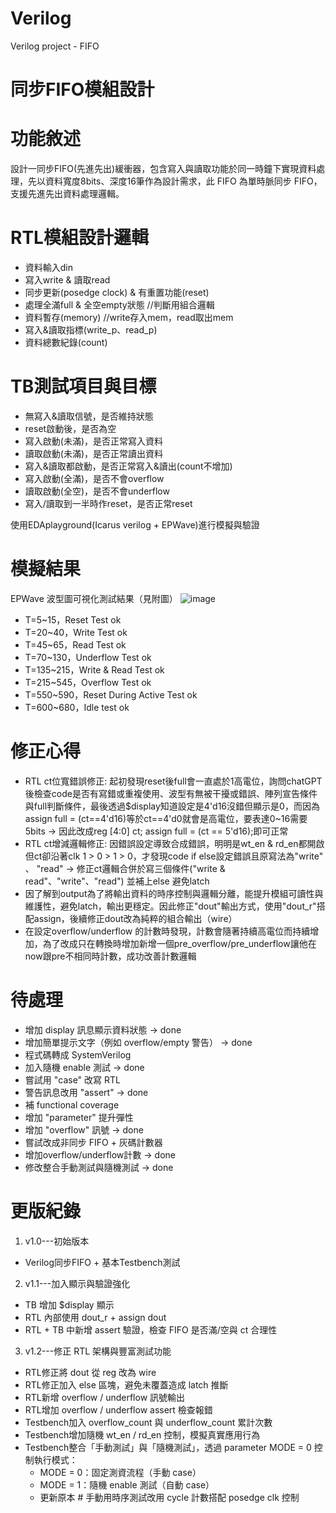 # Verilog
Verilog project - FIFO

# 同步FIFO模組設計

# 功能敘述
設計一同步FIFO(先進先出)緩衝器，包含寫入與讀取功能於同一時鐘下實現資料處理，先以資料寬度8bits、深度16筆作為設計需求，此 FIFO 為單時脈同步 FIFO，支援先進先出資料處理邏輯。

# RTL模組設計邏輯
- 資料輸入din
- 寫入write & 讀取read
- 同步更新(posedge clock) & 有重置功能(reset)
- 處理全滿full & 全空empty狀態   //判斷用組合邏輯
- 資料暫存(memory)               //write存入mem，read取出mem
- 寫入&讀取指標(write_p、read_p)
- 資料總數紀錄(count)



# TB測試項目與目標
- 無寫入&讀取信號，是否維持狀態
- reset啟動後，是否為空
- 寫入啟動(未滿)，是否正常寫入資料
- 讀取啟動(未滿)，是否正常讀出資料
- 寫入&讀取都啟動，是否正常寫入&讀出(count不增加)
- 寫入啟動(全滿)，是否不會overflow
- 讀取啟動(全空)，是否不會underflow
- 寫入/讀取到一半時作reset，是否正常reset

使用EDAplayground(Icarus verilog + EPWave)進行模擬與驗證


# 模擬結果
EPWave 波型圖可視化測試結果（見附圖）
![image](https://github.com/user-attachments/assets/ec74eb81-fcb1-403a-b54e-cacf4c5da32f)
- T=5~15，Reset Test ok
- T=20~40，Write Test ok
- T=45~65，Read Test ok
- T=70~130，Underflow Test ok
- T=135~215，Write & Read Test ok
- T=215~545，Overflow Test ok
- T=550~590，Reset During Active Test ok
- T=600~680，Idle test ok

# 修正心得
- RTL ct位寬錯誤修正: 起初發現reset後full會一直處於1高電位，詢問chatGPT後檢查code是否有寫錯或重複使用、波型有無被干擾或錯誤、陣列宣告條件與full判斷條件，最後透過$display知道設定是4'd16沒錯但顯示是0，而因為assign full = (ct==4'd16)等於ct==4'd0就會是高電位，要表達0~16需要5bits -> 因此改成reg [4:0] ct;  assign full = (ct == 5'd16);即可正常
- RTL ct增減邏輯修正: 因錯誤設定導致合成錯誤，明明是wt_en & rd_en都開啟但ct卻沿著clk 1 > 0 > 1 > 0，才發現code if else設定錯誤且原寫法為"write" 、 "read" -> 修正ct邏輯合併於寫三個條件("write & read"、"write"、"read") 並補上else 避免latch
- 因了解到output為了將輸出資料的時序控制與邏輯分離，能提升模組可讀性與維護性，避免latch，輸出更穩定。因此修正"dout"輸出方式，使用"dout_r"搭配assign，後續修正dout改為純粹的組合輸出（wire）
- 在設定overflow/underflow 的計數時發現，計數會隨著持續高電位而持續增加，為了改成只在轉換時增加新增一個pre_overflow/pre_underflow讓他在now跟pre不相同時計數，成功改善計數邏輯

# 待處理
- 增加 display 訊息顯示資料狀態 -> done
- 增加簡單提示文字（例如 overflow/empty 警告） -> done
- 程式碼轉成 SystemVerilog
- 加入隨機 enable 測試 -> done
- 嘗試用 "case" 改寫 RTL
- 警告訊息改用 "assert" -> done
- 補 functional coverage
- 增加 "parameter" 提升彈性
- 增加 "overflow" 訊號 -> done
- 嘗試改成非同步 FIFO + 灰碼計數器
- 增加overflow/underflow計數 -> done
- 修改整合手動測試與隨機測試 -> done


# 更版紀錄
1. v1.0---初始版本 
- Verilog同步FIFO + 基本Testbench測試
2. v1.1---加入顯示與驗證強化
- TB 增加 $display 顯示
- RTL 內部使用 dout_r + assign dout
- RTL + TB 中新增 assert 驗證，檢查 FIFO 是否滿/空與 ct 合理性
3. v1.2---修正 RTL 架構與豐富測試功能
- RTL修正將 dout 從 reg 改為 wire
- RTL修正加入 else 區塊，避免未覆蓋造成 latch 推斷
- RTL新增 overflow / underflow 訊號輸出
- RTL增加 overflow / underflow assert 檢查報錯
- Testbench加入 overflow_count 與 underflow_count 累計次數
- Testbench增加隨機 wt_en / rd_en 控制，模擬真實應用行為
- Testbench整合「手動測試」與「隨機測試」，透過 parameter MODE = 0 控制執行模式：
   - MODE = 0：固定測資流程（手動 case）
   - MODE = 1：隨機 enable 測試（自動 case）
   - 更新原本 # 手動用時序測試改用 cycle 計數搭配 posedge clk 控制

